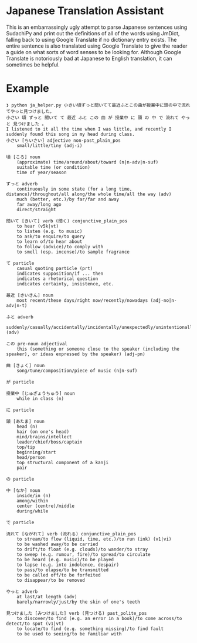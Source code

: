 # Japanese Translation Assistant

This is an embarrassingly ugly attempt to parse Japanese sentences using SudachiPy and print out the definitions of all of the words using JmDict, falling back to using Google Translate if no dictionary entry exists.
The entire sentence is also translated using Google Translate to give the reader a guide on what sorts of word senses to be looking for. Although Google Translate is notoriously bad at Japanese to English translation, it can sometimes be helpful.

# Example

```
❯ python ja_helper.py 小さい頃ずっと聞いてて最近ふとこの曲が授業中に頭の中で流れてやっと見つけました。
小さい 頃 ずっと 聞いて て 最近 ふと この 曲 が 授業中 に 頭 の 中 で 流れて やっと 見つけました 。
I listened to it all the time when I was little, and recently I suddenly found this song in my head during class.
小さい [ちいさい] adjective non-past_plain_pos
    small/little/tiny (adj-i)

頃 [ころ] noun
    (approximate) time/around/about/toward (n|n-adv|n-suf)
    suitable time (or condition)
    time of year/season

ずっと adverb
    continuously in some state (for a long time, distance)/throughout/all along/the whole time/all the way (adv)
    much (better, etc.)/by far/far and away
    far away/long ago
    direct/straight

聞いて [きいて] verb (聞く) conjunctive_plain_pos
    to hear (v5k|vt)
    to listen (e.g. to music)
    to ask/to enquire/to query
    to learn of/to hear about
    to follow (advice)/to comply with
    to smell (esp. incense)/to sample fragrance

て particle
    casual quoting particle (prt)
    indicates supposition/if ... then
    indicates a rhetorical question
    indicates certainty, insistence, etc.

最近 [さいきん] noun
    most recent/these days/right now/recently/nowadays (adj-no|n-adv|n-t)

ふと adverb
    suddenly/casually/accidentally/incidentally/unexpectedly/unintentionally (adv)

この pre-noun adjectival
    this (something or someone close to the speaker (including the speaker), or ideas expressed by the speaker) (adj-pn)

曲 [きょく] noun
    song/tune/composition/piece of music (n|n-suf)

が particle

授業中 [じゅぎょうちゅう] noun
    while in class (n)

に particle

頭 [あたま] noun
    head (n)
    hair (on one's head)
    mind/brains/intellect
    leader/chief/boss/captain
    top/tip
    beginning/start
    head/person
    top structural component of a kanji
    pair

の particle

中 [なか] noun
    inside/in (n)
    among/within
    center (centre)/middle
    during/while

で particle

流れて [ながれて] verb (流れる) conjunctive_plain_pos
    to stream/to flow (liquid, time, etc.)/to run (ink) (v1|vi)
    to be washed away/to be carried
    to drift/to float (e.g. clouds)/to wander/to stray
    to sweep (e.g. rumour, fire)/to spread/to circulate
    to be heard (e.g. music)/to be played
    to lapse (e.g. into indolence, despair)
    to pass/to elapse/to be transmitted
    to be called off/to be forfeited
    to disappear/to be removed

やっと adverb
    at last/at length (adv)
    barely/narrowly/just/by the skin of one's teeth

見つけました [みつけました] verb (見つける) past_polite_pos
    to discover/to find (e.g. an error in a book)/to come across/to detect/to spot (v1|vt)
    to locate/to find (e.g. something missing)/to find fault
    to be used to seeing/to be familiar with
```
